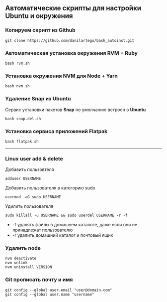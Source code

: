 ## Автоматические скрипты для настройки Ubuntu и окружения

### Копируем скрипт из Github
```
git clone https://github.com/danilartego/bash_autoinst.git 
```

### Автоматическая установка окружения RVM + Ruby
```
bash rvm.sh
```

### Установка окружения NVM для Node + Yarn  
```
bash nvm.sh
```

### Удаление Snap из Ubuntu
Сервис установки пакетов **Snap** по умолчанию встроен в **Ubuntu**
```
bash snap.del.sh
```

### Установка сервиса приложений Flatpak
```
bash flatpak.sh
```

---
### Linux user add & delete

Добавить пользовтеля
```
adduser USERNAME
```
Добавить пользователя в категорию sudo
```
usermod -aG sudo USERNAME
```

Удилить пользователя
```
sudo killall -u USERNAME && sudo userdel USERNAME -r -f
```
- -f удалять файлы в домашнем каталоге, даже если они не принадлежат пользователю  
- -r удалить домашний каталог и почтовый ящик  

### Удалить node
```
nvm deactivate  
nvm unlink  
nvm uninstall VERSION 
```

### Git прописать почту и имя
```
git config --global user.email "user@domain.com"
git config --global user.name "username"
```